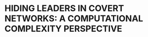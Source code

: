 HIDING LEADERS IN COVERT NETWORKS: A COMPUTATIONAL COMPLEXITY PERSPECTIVE
===================================
